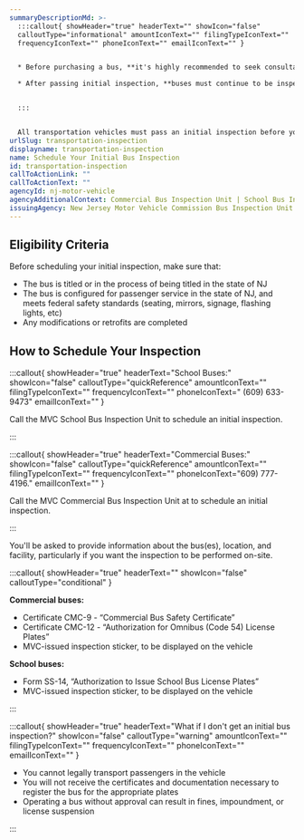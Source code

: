 ```yaml
---
summaryDescriptionMd: >-
  :::callout{ showHeader="true" headerText="" showIcon="false"
  calloutType="informational" amountIconText="" filingTypeIconText=""
  frequencyIconText="" phoneIconText="" emailIconText="" }


  * Before purchasing a bus, **it's highly recommended to seek consultation from a transportation specialist or licensed NJ bus dealer.** This will ensure that your bus can be legally operated within the state of NJ.

  * After passing initial inspection, **buses must continue to be inspected every 6 months.** The NJ MVC inspector assigned to your area will schedule these for you, and will reach out shortly before the scheduled inspection date as a reminder.


  :::


  All transportation vehicles must pass an initial inspection before you register them for Omnibus (code 54) or s1/s2 plates.
urlSlug: transportation-inspection
displayname: transportation-inspection
name: Schedule Your Initial Bus Inspection
id: transportation-inspection
callToActionLink: ""
callToActionText: ""
agencyId: nj-motor-vehicle
agencyAdditionalContext: Commercial Bus Inspection Unit | School Bus Inspection Unit
issuingAgency: New Jersey Motor Vehicle Commission Bus Inspection Unit
---
```

## Eligibility Criteria

Before scheduling your initial inspection, make sure that:

* The bus is titled or in the process of being titled in the state of NJ
* The bus is configured for passenger service in the state of NJ, and meets federal safety standards (seating, mirrors, signage, flashing lights, etc)
* Any modifications or retrofits are completed

## How to Schedule Your Inspection

:::callout{ showHeader="true" headerText="School Buses:" showIcon="false" calloutType="quickReference" amountIconText="" filingTypeIconText="" frequencyIconText="" phoneIconText=" (609) 633-9473" emailIconText="" }

Call the MVC School Bus Inspection Unit to schedule an initial inspection.

:::

:::callout{ showHeader="true" headerText="Commercial Buses:" showIcon="false" calloutType="quickReference" amountIconText="" filingTypeIconText="" frequencyIconText="" phoneIconText="609) 777-4196." emailIconText="" }

Call the MVC Commercial Bus Inspection Unit at to schedule an initial inspection.

:::

You'll be asked to provide information about the bus(es), location, and facility, particularly if you want the inspection to be performed on-site.

:::callout{ showHeader="true" headerText="" showIcon="false" calloutType="conditional" }

**Commercial buses:**

* Certificate CMC-9 - “Commercial Bus Safety Certificate”
* Certificate CMC-12 - “Authorization for Omnibus (Code 54) License Plates”
* MVC-issued inspection sticker, to be displayed on the vehicle

**School buses:**

* Form SS-14, “Authorization to Issue School Bus License Plates”
* MVC-issued inspection sticker, to be displayed on the vehicle

:::

:::callout{ showHeader="true" headerText="What if I don't get an initial bus inspection?" showIcon="false" calloutType="warning" amountIconText="" filingTypeIconText="" frequencyIconText="" phoneIconText="" emailIconText="" }

* You cannot legally transport passengers in the vehicle
* You will not receive the certificates and documentation necessary to register the bus for the appropriate plates
* Operating a bus without approval can result in fines, impoundment, or license suspension

:::